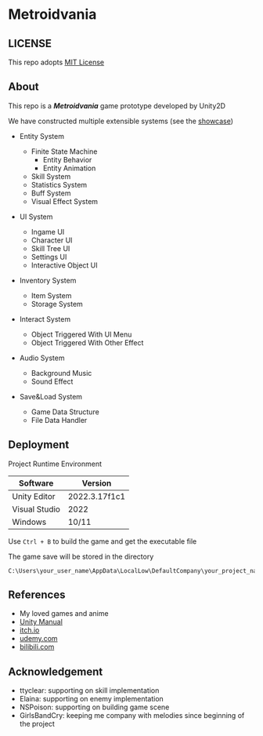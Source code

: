 # Metroidvania

## LICENSE
This repo adopts [MIT License](https://spdx.org/licenses/MIT)

## About
This repo is a ***Metroidvania*** game prototype developed by Unity2D

We have constructed multiple extensible systems (see the [showcase](https://www.bilibili.com/video/BV1fM4m1171d/?share_source=copy_web&vd_source=5ef86699cafaaf10c5dc362759c73a7d))

- Entity System
    - Finite State Machine
        - Entity Behavior
        - Entity Animation
    - Skill System
    - Statistics System
    - Buff System
    - Visual Effect System

- UI System
    - Ingame UI
    - Character UI
    - Skill Tree UI
    - Settings UI
    - Interactive Object UI

- Inventory System
    - Item System
    - Storage System

- Interact System
    - Object Triggered With UI Menu
    - Object Triggered With Other Effect

- Audio System
    - Background Music
    - Sound Effect

- Save&Load System
    - Game Data Structure
    - File Data Handler

## Deployment
Project Runtime Environment

|Software|Version|
|---|---|
|Unity Editor|2022.3.17f1c1|
|Visual Studio|2022|
|Windows|10/11|

Use `Ctrl + B` to build the game and get the executable file 

The game save will be stored in the directory
```
C:\Users\your_user_name\AppData\LocalLow\DefaultCompany\your_project_name\data.whythz
```

## References
- My loved games and anime
- [Unity Manual](https://docs.unity.cn/2021.3/Documentation/Manual/UnityManual.html)
- [itch.io](https://itch.io/)
- [udemy.com](https://www.udemy.com/course/2d-rpg-alexdev/)
- [bilibili.com](https://www.bilibili.com/)

## Acknowledgement
- ttyclear: supporting on skill implementation
- Elaina: supporting on enemy implementation
- NSPoison: supporting on building game scene
- GirlsBandCry: keeping me company with melodies since beginning of the project